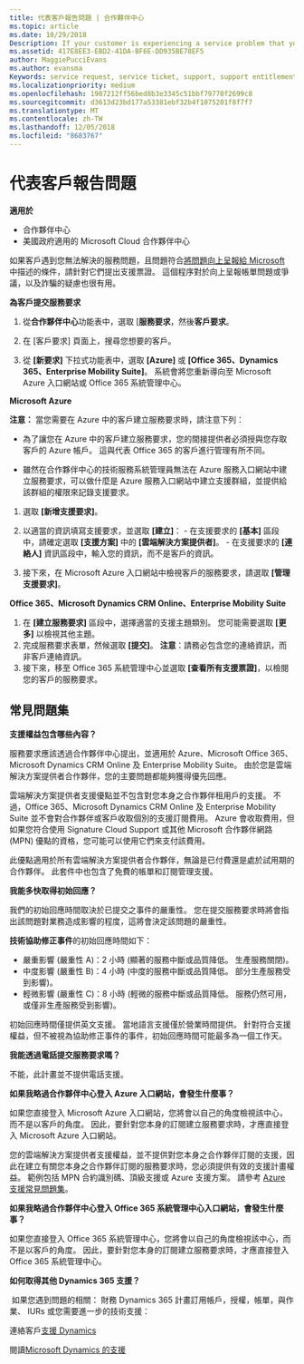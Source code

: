 ```yaml
---
title: 代表客戶報告問題 | 合作夥伴中心
ms.topic: article
ms.date: 10/29/2018
Description: If your customer is experiencing a service problem that you can''t resolve, and that meets the criteria described in Escalate problems to Microsoft, file a support ticket for them.
ms.assetid: 417E8EE3-EBD2-41DA-BF6E-DD935BE78EF5
author: MaggiePucciEvans
ms.author: evansma
Keywords: service request, service ticket, support, support entitlement, aobo, Azure aobo
ms.localizationpriority: medium
ms.openlocfilehash: 1907212ff56bed8b3e3345c51bbf79770f2699c8
ms.sourcegitcommit: d3613d23bd177a53381ebf32b4f1075201f8f7f7
ms.translationtype: MT
ms.contentlocale: zh-TW
ms.lasthandoff: 12/05/2018
ms.locfileid: "8683767"
---
```

# <a name="report-problems-on-behalf-of-a-customer"></a>代表客戶報告問題

**適用於**

-  合作夥伴中心
-  美國政府適用的 Microsoft Cloud 合作夥伴中心


如果客戶遇到您無法解決的服務問題，且問題符合[將問題向上呈報給 Microsoft](escalate-problems-to-microsoft.md) 中描述的條件，請針對它們提出支援票證。 這個程序對於向上呈報帳單問題或爭議，以及詐騙的疑慮也很有用。

**為客戶提交服務要求**

1.  從**合作夥伴中心**功能表中，選取 [**服務要求**，然後**客戶要求**。 

2.  在 \[客戶要求\] 頁面上，搜尋您想要的客戶。

3.  從 **\[新要求\]** 下拉式功能表中，選取 **\[Azure\]** 或 **\[Office 365、Dynamics 365、Enterprise Mobility Suite\]**。 系統會將您重新導向至 Microsoft Azure 入口網站或 Office 365 系統管理中心。

**Microsoft Azure**

**注意：** 當您需要在 Azure 中的客戶建立服務要求時，請注意下列：

- 為了讓您在 Azure 中的客戶建立服務要求，您的間接提供者必須授與您存取客戶的 Azure 帳戶。 這與代表 Office 365 的客戶進行管理有所不同。 

- 雖然在合作夥伴中心的技術服務系統管理員無法在 Azure 服務入口網站中建立服務要求，可以做什麼是 Azure 服務入口網站中建立支援群組，並提供給該群組的權限來記錄支援要求。

1.  選取 **\[新增支援要求\]**。
2.  以適當的資訊填寫支援要求，並選取 **\[建立\]**：
        -   在支援要求的 **\[基本\]** 區段中，請確定選取 **\[支援方案\]** 中的 **\[雲端解決方案提供者\]**。
        -   在支援要求的 **\[連絡人\]** 資訊區段中，輸入您的資訊，而不是客戶的資訊。

3.  接下來，在 Microsoft Azure 入口網站中檢視客戶的服務要求，請選取 **\[管理支援要求\]**。



**Office 365、Microsoft Dynamics CRM Online、Enterprise Mobility Suite**

1. 在 **\[建立服務要求\]** 區段中，選擇適當的支援主題類別。 您可能需要選取 **\[更多\]** 以檢視其他主題。    
2. 完成服務要求表單，然候選取 **\[提交\]**。
    **注意**：請務必包含您的連絡資訊，而非客戶連絡資訊。
3. 接下來，移至 Office 365 系統管理中心並選取 **\[查看所有支援票證\]**，以檢閱您的客戶的服務要求。

## <a name="faq"></a>常見問題集


**支援權益包含哪些內容？**

服務要求應該透過合作夥伴中心提出，並適用於 Azure、Microsoft Office 365、Microsoft Dynamics CRM Online 及 Enterprise Mobility Suite。 由於您是雲端解決方案提供者合作夥伴，您的主要問題都能夠獲得優先回應。

雲端解決方案提供者支援優點並不包含對您本身之合作夥伴租用戶的支援。 不過，Office 365、Microsoft Dynamics CRM Online 及 Enterprise Mobility Suite 並不會對合作夥伴或客戶收取個別的支援訂閱費用。 Azure 會收取費用，但如果您符合使用 Signature Cloud Support 或其他 Microsoft 合作夥伴網路 (MPN) 優點的資格，您可能可以使用它們來支付該費用。

此優點適用於所有雲端解決方案提供者合作夥伴，無論是已付費還是處於試用期的合作夥伴。 此套件中也包含了免費的帳單和訂閱管理支援。

**我能多快取得初始回應？**

我們的初始回應時間取決於已提交之事件的嚴重性。 您在提交服務要求時將會指出該問題對業務造成影響的程度，這將會決定該問題的嚴重性。

**技術協助修正事件**的初始回應時間如下：

-   嚴重影響 (嚴重性 A)：2 小時 (顯著的服務中斷或品質降低。 生產服務關閉)。
-   中度影響 (嚴重性 B)：4 小時 (中度的服務中斷或品質降低。 部分生產服務受到影響)。
-   輕微影響 (嚴重性 C)：8 小時 (輕微的服務中斷或品質降低。 服務仍然可用，或僅非生產服務受到影響)。

初始回應時間僅提供英文支援。 當地語言支援僅於營業時間提供。
針對符合支援權益，但不被視為協助修正事件的事件，初始回應時間可能最多為一個工作天。

**我能透過電話提交服務要求嗎？**

不能，此計畫並不提供電話支援。

**如果我略過合作夥伴中心登入 Azure 入口網站，會發生什麼事？**

如果您直接登入 Microsoft Azure 入口網站，您將會以自己的角度檢視該中心，而不是以客戶的角度。 因此，要針對您本身的訂閱建立服務要求時，才應直接登入 Microsoft Azure 入口網站。

您的雲端解決方案提供者支援權益，並不提供對您本身之合作夥伴訂閱的支援，因此在建立有關您本身之合作夥伴訂閱的服務要求時，您必須提供有效的支援計畫權益。 範例包括 MPN 合約識別碼、頂級支援或 Azure 支援方案。 請參考 [Azure 支援常見問題集](http://go.microsoft.com/fwlink/?LinkId=717532)。

**如果我略過合作夥伴中心登入 Office 365 系統管理中心入口網站，會發生什麼事？**

如果您直接登入 Office 365 系統管理中心，您將會以自己的角度檢視該中心，而不是以客戶的角度。 因此，要針對您本身的訂閱建立服務要求時，才應直接登入 Office 365 系統管理中心。

**如何取得其他 Dynamics 365 支援？**

 如果您遇到問題的相關： 財務 Dynamics 365 計畫訂用帳戶，授權，帳單，與作業、 IURs 或您需要進一步的技術支援：
 
連絡客戶[支援 Dynamics](https://docs.microsoft.com/dynamics365/customer-engagement/admin/contact-technical-support)

閱讀[Microsoft Dynamics 的支援](https://support.microsoft.com/help/4052881/faq-microsoft-dynamics-365-for-unified-operations-iur)



